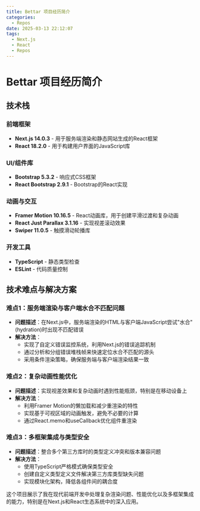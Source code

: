 ```yaml
---
title: Bettar 项目经历简介
categories:
  - Repos
date: 2025-03-13 22:12:07
tags:
  - Next.js
  - React
  - Repos
---
```


# Bettar 项目经历简介

## 技术栈

### 前端框架
- **Next.js 14.0.3** - 用于服务端渲染和静态网站生成的React框架
- **React 18.2.0** - 用于构建用户界面的JavaScript库

### UI/组件库
- **Bootstrap 5.3.2** - 响应式CSS框架
- **React Bootstrap 2.9.1** - Bootstrap的React实现

### 动画与交互
- **Framer Motion 10.16.5** - React动画库，用于创建平滑过渡和复杂动画
- **React Just Parallax 3.1.16** - 实现视差滚动效果
- **Swiper 11.0.5** - 触摸滑动轮播库

### 开发工具
- **TypeScript** - 静态类型检查
- **ESLint** - 代码质量控制

## 技术难点与解决方案

### 难点1：服务端渲染与客户端水合不匹配问题
- **问题描述**：在Next.js中，服务端渲染的HTML与客户端JavaScript尝试"水合"(hydration)时出现不匹配错误
- **解决方法**：
  - 实现了自定义错误监控系统，利用Next.js的错误追踪机制
  - 通过分析和分组错误堆栈帧来快速定位水合不匹配的源头
  - 采用条件渲染策略，确保服务端与客户端渲染结果一致

### 难点2：复杂动画性能优化
- **问题描述**：实现视差效果和复杂动画时遇到性能瓶颈，特别是在移动设备上
- **解决方法**：
  - 利用Framer Motion的懒加载和减少重渲染的特性
  - 实现基于可视区域的动画触发，避免不必要的计算
  - 通过React.memo和useCallback优化组件重渲染

### 难点3：多框架集成与类型安全
- **问题描述**：整合多个第三方库时的类型定义冲突和版本兼容问题
- **解决方法**：
  - 使用TypeScript严格模式确保类型安全
  - 创建自定义类型定义文件解决第三方库类型缺失问题
  - 实现模块化架构，降低各组件间的耦合度

这个项目展示了我在现代前端开发中处理复杂渲染问题、性能优化以及多框架集成的能力，特别是在Next.js和React生态系统中的深入应用。